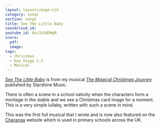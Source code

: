 ```yaml
---
layout: layouts/page.njk
category: songs
section: songs
title: See The Little Baby
soundcloud_id:
youtube_id: QscJLXdEWqM
score:
  pdf:
  image:
tags:
  - Christmas
  - Key Stage 1-2
  - Musical
---
```


[*See The Little Baby*](https://www.starshine.co.uk/magical-christmas-journey) is from my musical [*The Magical Christmas Journey*](https://www.starshine.co.uk/magical-christmas-journey) published by Starshine Music. 

There is often a scene in a school nativity when the characters form a montage in the stable and we see a Christmas card image for a moment. This is a very simple lullaby, written with such a scene in mind.

This was the first full musical that I wrote and is now also featured on the [Charanga](https://charanga.com/site/) website which is used in primary schools across the UK.
